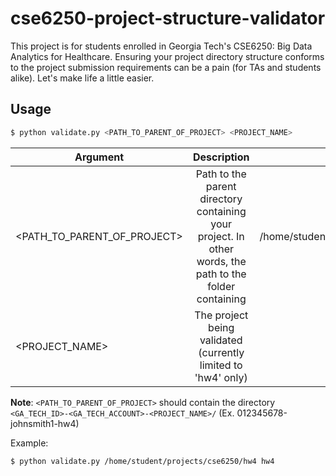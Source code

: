 # cse6250-project-structure-validator
This project is for students enrolled in Georgia Tech's CSE6250: Big Data Analytics for Healthcare. Ensuring your project directory structure conforms to the project submission requirements can be a pain (for TAs and students alike). Let's make life a little easier.

## Usage
```bash
$ python validate.py <PATH_TO_PARENT_OF_PROJECT> <PROJECT_NAME>
```

| Argument | Description | Example  |
| ------------- |:-------------:| -----:|
| <PATH_TO_PARENT_OF_PROJECT> | Path to the parent directory containing your project. In other words, the path to the folder containing | /home/student/projects/cse6250/hw4 |
| <PROJECT_NAME> | The project being validated (currently limited to 'hw4' only) | hw4 |

**Note**: `<PATH_TO_PARENT_OF_PROJECT>` should contain the directory `<GA_TECH_ID>-<GA_TECH_ACCOUNT>-<PROJECT_NAME>/` (Ex. 012345678-johnsmith1-hw4)

Example:
```bash
$ python validate.py /home/student/projects/cse6250/hw4 hw4
```
